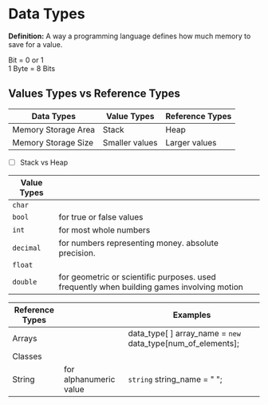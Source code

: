 # Data Types

**Definition:** A way a programming language defines how much memory to save for a value.

Bit = 0 or 1      
1 Byte = 8 Bits

## Values Types vs Reference Types

| Data Types | Value Types | Reference Types |
| --- | --- | --- |
| Memory Storage Area | Stack | Heap |
| Memory Storage Size | Smaller values | Larger values |

- [ ] Stack vs Heap

| Value Types | |
| --- | --- |
| `char` |
| `bool` | for true or false values |
| `int` | for most whole numbers |
| `decimal` | for numbers representing money. absolute precision. | 
| `float` | 
| `double` | for geometric or scientific purposes. used frequently when building games involving motion | 

| Reference Types | | Examples |
| --- | --- | --- |
| Arrays || data_type[ ] array_name = `new` data_type[num_of_elements]; |
| Classes ||
| String | for alphanumeric value | `string` string_name = " "; |

## 
